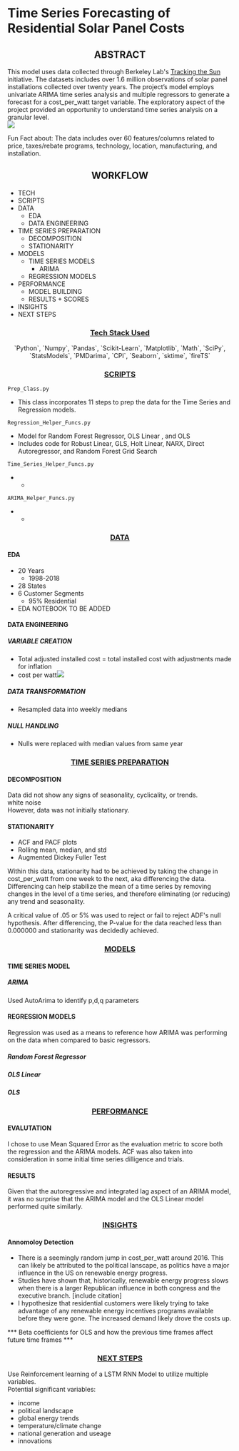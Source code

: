 # Time Series Forecasting of Residential Solar Panel Costs 

## <center>ABSTRACT</center>

This model uses data collected through Berkeley Lab's [Tracking the Sun](https://emp.lbl.gov/tracking-the-sun/) initiative. 
The datasets includes over 1.6 million observations of solar panel installations collected over twenty years. 
The project’s model employs univariate ARIMA time series analysis and multiple regressors to generate a forecast for a cost_per_watt target variable. The exploratory aspect of the project provided an opportunity to understand time series analysis on a granular level.  
<img src='https://www.ecmag.com/sites/default/files/solar-energy-city.jpg'>

 
Fun Fact about:
The data includes over 60 features/columns related to price, taxes/rebate programs, technology, location, manufacturing, and installation. 

## <center>WORKFLOW</center>
- TECH 
- SCRIPTS
- DATA
    - EDA
    - DATA ENGINEERING
- TIME SERIES PREPARATION
  - DECOMPOSITION
  - STATIONARITY
- MODELS
    - TIME SERIES MODELS
        - ARIMA
    - REGRESSION MODELS
- PERFORMANCE    
    - MODEL BUILDING
    - RESULTS + SCORES
- INSIGHTS
- NEXT STEPS 

### <center><u>Tech Stack Used</u></center>
<center> `Python`, `Numpy`, `Pandas`, `Scikit-Learn`, `Matplotlib`, `Math`, `SciPy`, `StatsModels`, `PMDarima`,  `CPI`, `Seaborn`, `sktime`, `fireTS` </center>


### <center><u>SCRIPTS</u></center>
`Prep_Class.py`
- This class incorporates 11 steps to prep the data for the Time Series and Regression models. 

`Regression_Helper_Funcs.py`
- Model for Random Forest Regressor, OLS Linear , and OLS 
- Includes code for Robust Linear, GLS, Holt Linear, NARX, Direct Autoregressor, and Random Forest Grid Search

`Time_Series_Helper_Funcs.py`
- -

`ARIMA_Helper_Funcs.py`
- - 

### <center><u>DATA</u></center>  
#### EDA
- 20 Years  
    - 1998-2018
- 28 States
- 6 Customer Segments
    - 95% Residential 
- EDA NOTEBOOK TO BE ADDED 

#### DATA ENGINEERING
##### VARIABLE CREATION
- Total adjusted installed  cost = 
total installed cost with adjustments made for inflation<br> 
- cost per watt<img src="https://latex.codecogs.com/gif.latex?=\frac&space;{total\&space;adjusted\&space;installed\&space;cost}{system\&space;size}"/>

##### DATA TRANSFORMATION
- Resampled data into weekly medians

##### NULL HANDLING
- Nulls were replaced with median values from same year
  


  
### <center><u>TIME SERIES PREPARATION</u></center>

#### DECOMPOSITION 
Data did not show any signs of seasonality, cyclicality, or trends. <br>
white noise<br>
However, data was not initially stationary. 

 #### STATIONARITY

- ACF and PACF plots 
- Rolling mean, median, and std
- Augmented Dickey Fuller Test


Within this data, stationarity had to be achieved by taking the change in cost_per_watt from one week to the next, aka differencing the data. 
Differencing can help stabilize the mean of a time series by removing changes in the level of a time series, and therefore eliminating (or reducing) any trend and seasonality.

A critical value of .05 or 5% was used to reject or fail to reject ADF's null hypothesis. After differencing, the P-value for the data reached less than 0.000000 and stationarity was decidedly achieved. 

### <u><center>MODELS</center></u>

#### TIME SERIES MODEL
##### ARIMA 
Used AutoArima to identify p,d,q parameters


#### REGRESSION MODELS
Regression was used as a means to reference how ARIMA was performing on the data when compared to basic regressors. 
##### Random Forest Regressor
##### OLS Linear 
##### OLS 

### <center><u>PERFORMANCE</u></center>

#### EVALUTATION
I chose to use Mean Squared Error as the evaluation metric to score both the regression and the ARIMA models. ACF was also taken into consideration in some initial time series dilligence and trials.

#### RESULTS
Given that the autoregressive and integrated lag aspect of an ARIMA model, it was no surprise that the ARIMA model and the OLS Linear model performed quite similarly. 


### <center><u>INSIGHTS</u></center>

#### Annomoloy Detection 
- There is a seemingly random jump in cost_per_watt around 2016. This can likely be attributed to the political lanscape, as politics have a major influence in the US on renewable energy progress. 
- Studies have shown that, historically, renewable energy progress slows when there is a larger Republican influence in both congress and the executive branch. [include citation]
- I hypothesize that residential customers were likely trying to take advantage of any renewable energy incentives programs available before they were gone. The increased demand likely drove the costs up. 

*** Beta coefficients for OLS and how the previous time frames affect future time frames ***

### <center><u>NEXT STEPS</u></center>

Use Reinforcement learning of a LSTM RNN Model to utilize multiple variables.<br>
Potential significant variables:
- income
- political landscape
- global energy trends
- temperature/climate change
- national generation and useage
- innovations

